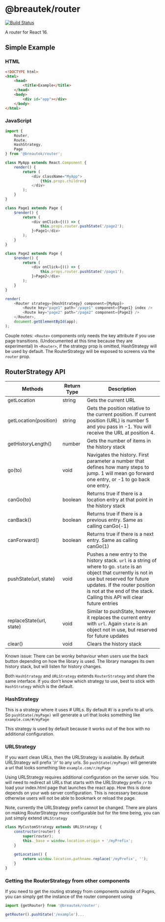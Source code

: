 # @breautek/router

[![Build Status](https://travis-ci.org/breautek/storm.svg?branch=master)](https://travis-ci.org/breautek/storm)

A router for React 16.

## Simple Example

### HTML
```html
<!DOCTYPE html>
<html>
    <head>
        <title>Example</title>
    </head>
    <body>
        <div id="app"></div>
    </body>
</html>
```

### JavaScript

```javascript
import {
    Router, 
    Route,
    HashStrategy,
    Page
} from '@breautek/router';

class MyApp extends React.Component {
    render() {
        return (
            <div className="MyApp">
                {this.props.children}
            </div>
        );
    }
}

class Page1 extends Page {
    $render() {
        return (
            <div onClick={(() => {
                this.props.router.pushState('/page2');
            }>Page1</div>
        );	
    }
}

class Page2 extends Page {
    $render() {
        return (
            <div onClick={(() => {
                this.props.router.pushState('/page1');
            }>Page2</div>
        );	
    }
}

render(
    <Router strategy={HashStrategy} component={MyApp}>
        <Route key="page1" path="/page1" component={Page1} index />
        <Route key="page2" path="/page2" component={Page2} />
    </Router>,
    document.getElementById(app);
);
```

Couple notes:
`<Route>` components only needs the key attribute if you use page transitions. (Undocumented at this time because they are experimental)
In `<Router>`, if the strategy prop is omitted, HashStrategy will be used by default.
The RouterStrategy will be exposed to screens via the `router` prop.

## RouterStrategy API
| Methods                            | Return Type 	| Description
| ---------------------------------- | ---------------- | ----------------------------- |
| getLocation 			     | string 		| Gets the current URL 		|
| getLocation(position) 	 | string 		| Gets the position relative to the current position. If current position (URL) is number 5 and you pass in -1. You will receive the URL at position 4. 		|
| getHistoryLength()		     | number 		| Gets the number of items in the history stack
| go(to) 			     | void 		| Navigates the history. First parameter a number that defines how many steps to jump. 1 will mean go forward one entry, or -1 to go back one entry.
| canGo(to) 			     | boolean 		| Returns true if there is a location entry at that point in the history stack
| canBack() 			     | boolean 		| Returns true if there is a previous entry. Same as calling canGo(-1)
| canForward() 			     | boolean 		| Returns true if there is a next entry. Same as calling canGo(1)
| pushState(url, state) 	     | void 		| Pushes a new entry to the history stack. `url` is a string of where to go. `state` is an object that currently is not in use but reserved for future updates. If the router position is not at the end of the stack. Calling this API will clear future entries
| replaceState(url, state)	     | void 		| Similar to pushState, however it replaces the current entry with `url`. Again `state` is an object not in use, but reserved for future updates
| clear() 			     | void 		| Clears the history stack

Known issue: There can be wonky behaviour when users use the back button depending on how the library is used. The library manages its own history stack, but will listen for history changes.

Both `HashStrategy` and `URLStrategy` extends `RouterStrategy` and share the same interface. If you don't know which strategy to use, best to stick with `HashStrategy` which is the default.

### HashStrategy

This is a strategy where it uses # URLs. By default #/ is a prefix to all urls. So `pushState(/myPage)` will generate a url that looks something like `example.com/#/myPage`

This strategy is used by default because it works out of the box with no additional configuration.

### URLStrategy

If you want clean URLs, then the URLStrategy is available. By default URLStrategy will prefix '/r' to any urls. So `pushState(/myPage)` will generate a url that looks something like `example.com/r/myPage`

Using URLStrategy requires additional configuration on the server side. You will need to redirect all URLs that starts with the URLStrategy prefix `/r` to load your index.html page that launches the react app. How this is done depends on your web server configuration. This is necessary because otherwise users will not be able to bookmark or reload the page.

Note, currently the URLStrategy prefix cannot be changed. There are plans on making RouterStrategy more configurable but for  the time being, you can just simply extend `URLStrategy`

```Javascript
class MyCustomStrategy extends URLStrategy {
    constructor(router) {
        super(router);
        this._base = window.location.origin + '/myPrefix';
    }
    
    getLocation() {
        return window.location.pathname.replace('/myPrefix', '');
    }
}
```

### Getting the RouterStrategy from other components
If you need to get the routing strategy from components outside of Pages, you can simply get the instance of the router component using

```javascript
import {getRouter} from '@breautek/router';

getRouter().pushState('/example')...
```
